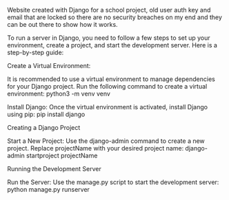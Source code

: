 Website created with Django for a school project, old user auth key and email that are locked so there are no security breaches on my end and they can be out there to show how it works. 


To run a server in Django, you need to follow a few steps to set up your environment, create a project, and start the development server. Here is a step-by-step guide:

Create a Virtual Environment: 

It is recommended to use a virtual environment to manage dependencies for your Django project. Run the following command to create a virtual environment: python3 -m venv venv

Install Django: Once the virtual environment is activated, install Django using pip: pip install django

Creating a Django Project

Start a New Project: Use the django-admin command to create a new project. Replace projectName with your desired project name: django-admin startproject projectName

Running the Development Server

Run the Server: Use the manage.py script to start the development server: python manage.py runserver
